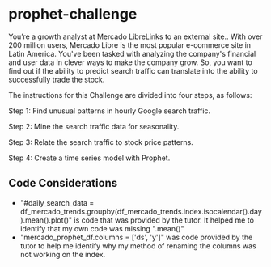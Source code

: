 # prophet-challenge
You’re a growth analyst at Mercado LibreLinks to an external site.. With over 200 million users, Mercado Libre is the most popular e-commerce site in Latin America. You've been tasked with analyzing the company's financial and user data in clever ways to make the company grow. So, you want to find out if the ability to predict search traffic can translate into the ability to successfully trade the stock.

The instructions for this Challenge are divided into four steps, as follows:

Step 1: Find unusual patterns in hourly Google search traffic.

Step 2: Mine the search traffic data for seasonality.

Step 3: Relate the search traffic to stock price patterns.

Step 4: Create a time series model with Prophet.
## Code Considerations
- "#daily_search_data = df_mercado_trends.groupby(df_mercado_trends.index.isocalendar().day).mean().plot()" is code that was provided by the tutor. It helped me to identify that my own code was missing ".mean()"
- "mercado_prophet_df.columns = ['ds', 'y']" was code provided by the tutor to help me identify why my method of renaming the columns was not working on the index.

